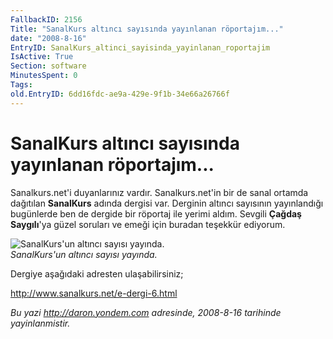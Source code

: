 ```yaml
---
FallbackID: 2156
Title: "SanalKurs altıncı sayısında yayınlanan röportajım..."
date: "2008-8-16"
EntryID: SanalKurs_altinci_sayisinda_yayinlanan_roportajim
IsActive: True
Section: software
MinutesSpent: 0
Tags: 
old.EntryID: 6dd16fdc-ae9a-429e-9f1b-34e66a26766f
---
```

# SanalKurs altıncı sayısında yayınlanan röportajım...
Sanalkurs.net'i duyanlarınız vardır. Sanalkurs.net'in bir de sanal
ortamda dağıtılan **SanalKurs** adında dergisi var. Derginin altıncı
sayısının yayınlandığı bugünlerde ben de dergide bir röportaj ile yerimi
aldım. Sevgili **Çağdaş Saygılı**'ya güzel soruları ve emeği için
buradan teşekkür ediyorum.

![SanalKurs'un altıncı sayısı
yayında.](media/SanalKurs_altinci_sayisinda_yayinlanan_roportajim/16082008_1.jpg)\
*SanalKurs'un altıncı sayısı yayında.*

Dergiye aşağıdaki adresten ulaşabilirsiniz;

<http://www.sanalkurs.net/e-dergi-6.html>



*Bu yazi http://daron.yondem.com adresinde, 2008-8-16 tarihinde yayinlanmistir.*
